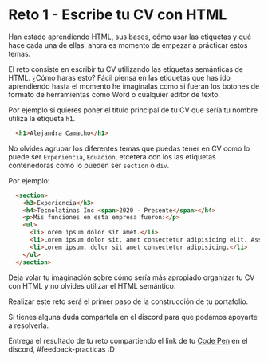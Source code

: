# Reto 1 - Escribe tu CV con HTML

Han estado aprendiendo HTML, sus bases, cómo usar las etiquetas y qué hace cada una de ellas, ahora es momento de empezar a prácticar estos temas.

El reto consiste en escribir tu CV utilizando las etiquetas semánticas de HTML. ¿Cómo haras esto? Fácil piensa en las etiquetas que has ido aprendiendo hasta el momento he imaginalas como si fueran los botones de formato de herramientas como Word o cualquier editor de texto.

Por ejemplo si quieres poner el título principal de tu CV que sería tu nombre utiliza la etiqueta `h1`.

```HTML
  <h1>Alejandra Camacho</h1>
```

No olvides agrupar los diferentes temas que puedas tener en CV como lo puede ser `Experiencia`, `Eduación`, etcetera con los las etiquetas contenedoras como lo pueden ser `section` o `div`.

Por ejemplo:

```HTML
  <section>
    <h3>Experiencia</h3>
    <h4>Tecnolatinas Inc <span>2020 - Presente</span></h4>
    <p>Mis funciones en esta empresa fueron:</p>
    <ul>
      <li>Lorem ipsum dolor sit amet.</li>
      <li>Lorem ipsum dolor sit, amet consectetur adipisicing elit. Assumenda, doloribus?</li>
      <li>Lorem ipsum, dolor sit amet consectetur adipisicing.</li>
    </ul>
  </section>
```

Deja volar tu imaginación sobre cómo sería más apropiado organizar tu CV con HTML y no olvides utilizar el HTML semántico.

Realizar este reto será el primer paso de la construcción de tu portafolio.

Sí tienes alguna duda compartela en el discord para que podamos apoyarte a resolverla.

Entrega el resultado de tu reto compartiendo el link de tu [Code Pen](https://codepen.io/) en el discord, #feedback-practicas :D
